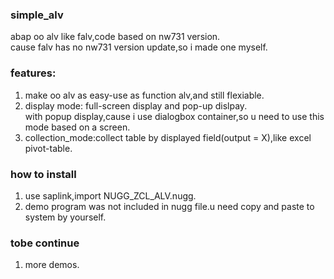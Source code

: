 ### simple_alv
 abap oo alv like falv,code based on nw731 version.  
 cause falv has no nw731 version update,so i made one myself.

### features:
1. make oo alv as easy-use as function alv,and still flexiable.
2. display mode: full-screen display and pop-up dislpay.  
   with popup display,cause i use dialogbox container,so u need to use this mode based on a screen.
3. collection_mode:collect table by displayed field(output = X),like excel pivot-table.

### how to install
1. use saplink,import NUGG_ZCL_ALV.nugg.
2. demo program was not included in nugg file.u need copy and paste to system by yourself.

### tobe continue
1. more demos.


